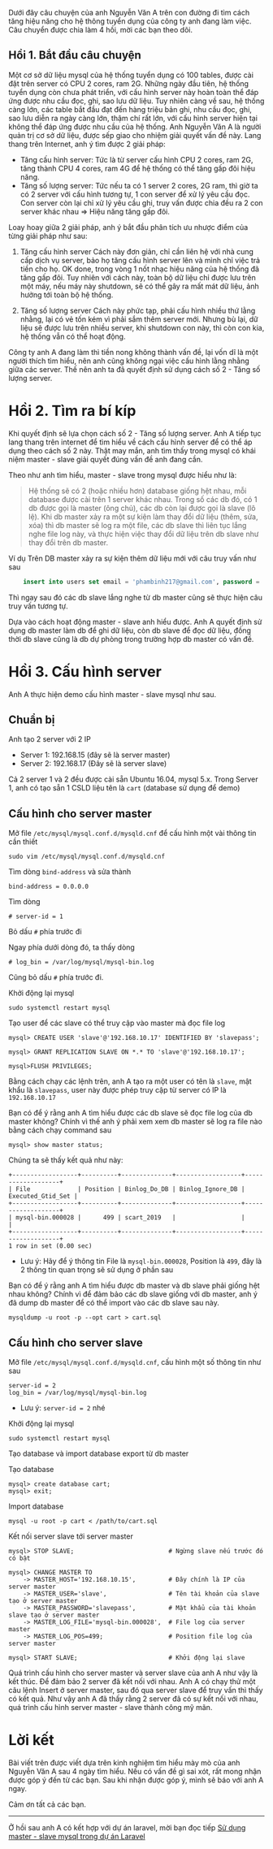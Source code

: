 Dưới đây câu chuyện của anh Nguyễn Văn A trên con đường đi tìm cách tăng hiệu năng cho hệ thông tuyển dụng của công ty anh đang làm việc. Câu chuyển được chia làm 4 hồi, mời các bạn theo dõi.

## Hồi 1. Bắt đầu câu chuyện
Một cơ sở dữ liệu mysql của hệ thống tuyển dụng có 100 tables, được cài đặt trên server có CPU 2 cores, ram 2G. Những ngày đầu tiên, hệ thống tuyển dụng còn chưa phát triển, với cấu hình server này hoàn toàn thể đáp ứng được nhu cầu đọc, ghi, sao lưu dữ liệu. Tuy nhiên càng về sau, hệ thống càng lớn, các table bắt đầu đạt đến hàng triệu bản ghi, nhu cầu đọc, ghi, sao lưu diễn ra ngày càng lớn, thậm chí rất lớn, với cấu hình server hiện tại không thể đáp ứng được nhu cầu của hệ thống.
Anh Nguyễn Văn A là người quản trị cơ sở dữ liệu, được sếp giao cho nhiệm giải quyết vấn đề này. Lang thang trên Internet, anh ý tìm được 2 giải pháp:
+ Tăng cấu hình server: Tức là từ server cấu hình CPU 2 cores, ram 2G, tăng thành CPU 4 cores, ram 4G để hệ thống có thể tăng gấp đôi hiệu năng.
+ Tăng số lượng server: Tức nếu ta có 1 server 2 cores, 2G ram, thì giờ ta có 2 server với cấu hình tương tự, 1 con server để xử lý yêu cầu đọc. Con server còn lại chỉ xử lý yêu cầu ghi, truy vấn được chia đều ra 2 con server khác nhau => Hiệu năng tăng gấp đôi.

Loay hoay giữa 2 giải pháp, anh ý bắt đầu phân tích ưu nhược điểm của từng giải pháp như sau:
1. Tăng cấu hình server
Cách này đơn giản, chỉ cần liên hệ với nhà cung cấp dịch vụ server, bảo họ tăng cấu hình server lên và mình chỉ việc trả tiền cho họ. OK done, trong vòng 1 nốt nhạc hiệu năng của hệ thống đã tăng gấp đôi. Tuy nhiên với cách này, toàn bộ dữ liệu chỉ được lưu trên một máy, nếu máy này shutdown, sẽ có thể gây ra mất mát dữ liệu, ảnh hưởng tới toàn bộ hệ thống.

2. Tăng số lượng server
Cách này phức tạp, phải cấu hình nhiều thứ lằng nhằng, lại có vẻ tốn kém vì phải sắm thêm server mới. Nhưng bù lại, dữ liệu sẽ được lưu trên nhiều server, khi shutdown con này, thì còn con kia, hệ thống vẫn có thể hoạt động.

Công ty anh A đang làm thì tiền nong không thành vấn đề, lại vốn dĩ là một người thích tìm hiểu, nên anh cũng không ngại việc cấu hình lằng nhằng giữa các server. Thế nên anh ta đã quyết định sử dụng cách số 2 - Tăng số lượng server.

# Hồi 2. Tìm ra bí kíp
Khi quyết định sẽ lựa chọn cách số 2 - Tăng số lượng server. Anh A tiếp tục lang thang trên internet để tìm hiểu về cách cấu hình server để có thể áp dụng theo cách số 2 này. Thật may mắn, anh tìm thấy trong mysql có khái niệm master - slave giải quyết đúng vấn đề anh đang cần.

Theo như anh tìm hiểu, master - slave trong mysql được hiểu như là:

> Hệ thống sẽ có 2 (hoặc nhiều hơn) database giống hệt nhau, mỗi database được cài trên 1 server khác nhau. Trong số các db đó, có 1 db được gọi là master (ông chủ), các db còn lại được gọi là slave (lô lệ). Khi db master xảy ra một sự kiện làm thay đổi dữ liệu (thêm, sửa, xóa) thì db master sẽ log ra một file, các db slave thì liên tục lắng nghe file log này, và thực hiện việc thay đổi dữ liệu trên db slave như thay đổi trên db master.

Ví dụ
Trên DB master xảy ra sự kiện thêm dữ liệu mới với câu truy vấn như sau

```sql
    insert into users set email = 'phambinh217@gmail.com', password = '123456'
```

Thì ngay sau đó các db slave lắng nghe từ db master cũng sẽ thực hiện câu truy vấn tương tự.

Dựa vào cách hoạt động master - slave anh hiểu được. Anh A quyết định sử dụng db master làm db để ghi dữ liệu, còn db slave để đọc dữ liệu, đồng thời db slave cũng là db dự phòng trong trường hợp db master có vấn đề.

# Hồi 3. Cấu hình server
Anh A thực hiện demo cấu hình master - slave mysql như sau.

## Chuẩn bị
Anh tạo 2 server với 2 IP
- Server 1: 192.168.15 (đây sẽ là server master)
- Server 2: 192.168.17 (Đây sẽ là server slave)

Cả 2 server 1 và 2 đều được cài sẵn Ubuntu 16.04, mysql 5.x.
Trong Server 1, anh có tạo sẵn 1 CSLD liệu tên là `cart` (database sử dụng để demo)

## Cấu hình cho server master
Mở file `/etc/mysql/mysql.conf.d/mysqld.cnf` để cấu hình một vài thông tin cần thiết

```
sudo vim /etc/mysql/mysql.conf.d/mysqld.cnf
```

Tìm dòng `bind-address` và sửa thành

```
bind-address = 0.0.0.0
```

Tìm dòng
```
# server-id = 1
```

Bỏ dấu `#` phía trước đi


Ngay phía dưới dòng đó, ta thấy dòng

```
# log_bin = /var/log/mysql/mysql-bin.log
```

Cũng bỏ dấu `#` phía trước đi.


Khởi động lại mysql
```
sudo systemctl restart mysql
```

Tạo user để các slave có thể truy cập vào master mà đọc file log

```
mysql> CREATE USER 'slave'@'192.168.10.17' IDENTIFIED BY 'slavepass';

mysql> GRANT REPLICATION SLAVE ON *.* TO 'slave'@'192.168.10.17';

mysql>FLUSH PRIVILEGES;
```

Bằng cách chạy các lệnh trên, anh A tạo ra một user có tên là `slave`, mật khẩu là `slavepass`, user này được phép truy cập từ server có IP là `192.168.10.17`

Bạn có để ý rằng anh A tìm hiểu được các db slave sẽ đọc file log của db master không? Chính vì thế anh ý phải xem xem db master sẽ log ra file nào bằng cách chạy command sau

```
mysql> show master status;
```

Chúng ta sẽ thấy kết quả như này:
```
+------------------+----------+--------------+------------------+-------------------+
| File             | Position | Binlog_Do_DB | Binlog_Ignore_DB | Executed_Gtid_Set |
+------------------+----------+--------------+------------------+-------------------+
| mysql-bin.000028 |      499 | scart_2019   |                  |                   |
+------------------+----------+--------------+------------------+-------------------+
1 row in set (0.00 sec)
```
* Lưu ý: Hãy để ý thông tin File là `mysql-bin.000028`, Position là `499`, đây là 2 thông tin quan trọng sẽ sử dụng ở phần sau

Bạn có để ý rằng anh A tìm hiểu được db master và db slave phải giống hệt nhau không? Chính vì để đảm bảo các db slave giống với db master, anh ý đã dump db master để có thể import vào các db slave sau này.

```
mysqldump -u root -p --opt cart > cart.sql
```

## Cấu hình cho server slave
Mở file `/etc/mysql/mysql.conf.d/mysqld.cnf`, cấu hình một số thông tin như sau

```
server-id = 2
log_bin = /var/log/mysql/mysql-bin.log
```

* Lưu ý: `server-id = 2` nhé

Khởi động lại mysql

```
sudo systemctl restart mysql
```

Tạo database và import database export từ db master

Tạo database

```
mysql> create database cart;
mysql> exit;
```

Import database

```
mysql -u root -p cart < /path/to/cart.sql
```

Kết nối server slave tới server master

```
mysql> STOP SLAVE;                          # Ngừng slave nếu trước đó có bật

mysql> CHANGE MASTER TO
    -> MASTER_HOST='192.168.10.15',         # Đây chính là IP của server master
    -> MASTER_USER='slave',                 # Tên tài khoản của slave tạo ở server master
    -> MASTER_PASSWORD='slavepass',         # Mật khẩu của tài khoản slave tạo ở server master
    -> MASTER_LOG_FILE='mysql-bin.000028',  # File log của server master
    -> MASTER_LOG_POS=499;                  # Position file log của server master

mysql> START SLAVE;                         # Khởi động lại slave
```
Quá trình cấu hình cho server master và server slave của anh A như vậy là kết thúc. Để đảm bảo 2 server đã kết nối với nhau. Anh A có chạy thử một câu lệnh Insert ở server master, sau đó qua server slave để truy vấn thì thấy có kết quả. Như vậy anh A đã thấy rằng 2 server đã có sự kết nối với nhau, quá trình cấu hình server master - slave thành công mỹ mãn.

# Lời kết
Bài viết trên được viết dựa trên kinh nghiệm tìm hiểu mày mò của anh Nguyễn Văn A sau 4 ngày tìm hiểu. Nếu có vấn đề gì sai xót, rất mong nhận được góp ý đến từ các bạn. Sau khi nhận được góp ý, mình sẽ báo với anh A ngay.

Cảm ơn tất cả các bạn.

---
Ở hồi sau anh A có kết hợp với dự án laravel, mời bạn đọc tiếp [Sử dụng master - slave mysql trong dự án Laravel](/notes/mysql_master_slave_laravel.md)